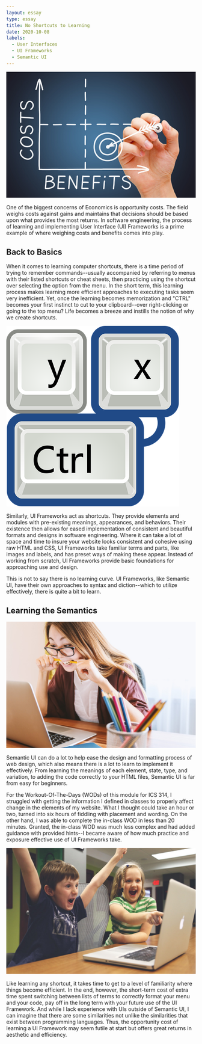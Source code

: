 ```yaml
---
layout: essay
type: essay
title: No Shortcuts to Learning
date: 2020-10-08
labels:
  - User Interfaces
  - UI Frameworks
  - Semantic UI
---
```


<img class="ui medium left floated rounded image" src="../images/cost-benefit.jpg">

One of the biggest concerns of Economics is opportunity costs. The field weighs costs against gains and maintains that decisions should be based upon what provides the most returns. In software engineering, the process of learning and implementing User Interface (UI) Frameworks is a prime example of where weighing costs and benefits comes into play.

## Back to Basics

When it comes to learning computer shortcuts, there is a time period of trying to remember commands--usually accompanied by referring to menus with their listed shortcuts or cheat sheets, then practicing using the shortcut over selecting the option from the menu. In the short term, this learning process makes learning more efficient approaches to executing tasks seem very inefficient. Yet, once the learning becomes memorization and "CTRL" becomes your first instinct to cut to your clipboard--over right-clicking or going to the top menu? Life becomes a breeze and instills the notion of why we create shortcuts.

<img class="ui medium right floated rounded image" src="../images/cut-shortcut.png">

Similarly, UI Frameworks act as shortcuts. They provide elements and modules with pre-existing meanings, appearances, and behaviors. Their existence then allows for eased implementation of consistent and beautiful formats and designs in software engineering. Where it can take a lot of space and time to insure your website looks consistent and cohesive using raw HTML and CSS, UI Frameworks take familiar terms and parts, like images and labels, and has preset ways of making these appear. Instead of working from scratch, UI Frameworks provide basic foundations for approaching use and design.

This is not to say there is no learning curve. UI Frameworks, like Semantic UI, have their own approaches to syntax and diction--which to utilize effectively, there is quite a bit to learn.

## Learning the Semantics

<img class="ui medium left floated rounded image" src="../images/lady-at-computer.jpg">

Semantic UI can do a lot to help ease the design and formatting process of web design, which also means there is a lot to learn to implement it effectively. From learning the meanings of each element, state, type, and variation, to adding the code correctly to your HTML files, Semantic UI is far from easy for beginners.

For the Workout-Of-The-Days (WODs) of this module for ICS 314, I struggled with getting the information I defined in classes to properly affect change in the elements of my website. What I thought could take an hour or two, turned into six hours of fiddling with placement and wording. On the other hand, I was able to complete the in-class WOD in less than 20 minutes. Granted, the in-class WOD was much less complex and had added guidance with provided hints--I became aware of how much practice and exposure effective use of UI Frameworks take.

<img class="ui medium right floated rounded image" src="../images/kids-computer-success.jpg">

Like learning any shortcut, it takes time to get to a level of familiarity where things become efficient. In the end, however, the short-term cost of extra time spent switching between lists of terms to correctly format your menu and your code, pay off in the long term with your future use of the UI Framework. And while I lack experience with UIs outside of Semantic UI, I can imagine that there are some similarities not unlike the similarities that exist between programming languages. Thus, the opportunity cost of learning a UI Framework may seem futile at start but offers great returns in aesthetic and efficiency.
